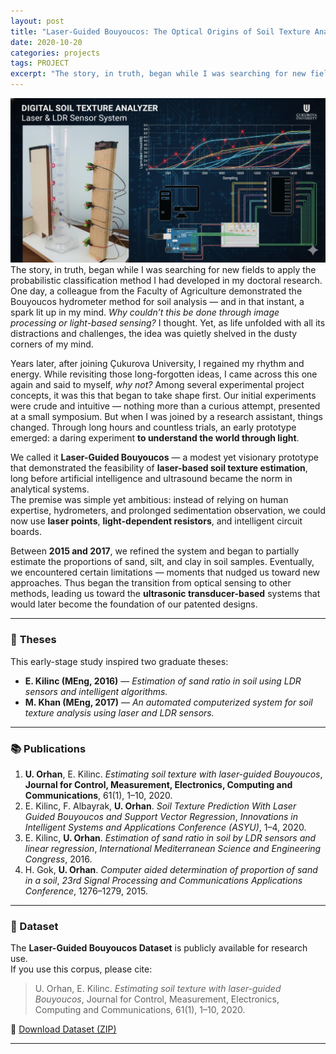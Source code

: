 ```yaml
---
layout: post
title: "Laser-Guided Bouyoucos: The Optical Origins of Soil Texture Analysis"
date: 2020-10-20
categories: projects
tags: PROJECT
excerpt: "The story, in truth, began while I was searching for new fields to apply the probabilistic classification method I had developed in my doctoral research."
---
```

<img src="/images/projects/laser-bouyoucos.jpg" witdth="100%"><br>
The story, in truth, began while I was searching for new fields to apply the probabilistic classification method I had developed in my doctoral research. One day, a colleague from the Faculty of Agriculture demonstrated the Bouyoucos hydrometer method for soil analysis — and in that instant, a spark lit up in my mind. *Why couldn’t this be done through image processing or light-based sensing?* I thought. Yet, as life unfolded with all its distractions and challenges, the idea was quietly shelved in the dusty corners of my mind.

Years later, after joining Çukurova University, I regained my rhythm and energy. While revisiting those long-forgotten ideas, I came across this one again and said to myself, *why not?* Among several experimental project concepts, it was this that began to take shape first. Our initial experiments were crude and intuitive — nothing more than a curious attempt, presented at a small symposium. But when I was joined by a research assistant, things changed. Through long hours and countless trials, an early prototype emerged: a daring experiment **to understand the world through light**.

We called it **Laser-Guided Bouyoucos** — a modest yet visionary prototype that demonstrated the feasibility of **laser-based soil texture estimation**, long before artificial intelligence and ultrasound became the norm in analytical systems.  
The premise was simple yet ambitious: instead of relying on human expertise, hydrometers, and prolonged sedimentation observation, we could now use **laser points**, **light-dependent resistors**, and intelligent circuit boards.

Between **2015 and 2017**, we refined the system and began to partially estimate the proportions of sand, silt, and clay in soil samples. Eventually, we encountered certain limitations — moments that nudged us toward new approaches. Thus began the transition from optical sensing to other methods, leading us toward the **ultrasonic transducer-based** systems that would later become the foundation of our patented designs.

---

### 🧾 **Theses**

This early-stage study inspired two graduate theses:

- **E. Kilinc (MEng, 2016)** — *Estimation of sand ratio in soil using LDR sensors and intelligent algorithms.*  
- **M. Khan (MEng, 2017)** — *An automated computerized system for soil texture analysis using laser and LDR sensors.*

---

### 📚 Publications
1. **U. Orhan**, E. Kilinc. *Estimating soil texture with laser-guided Bouyoucos*, **Journal for Control, Measurement, Electronics, Computing and Communications**, 61(1), 1–10, 2020.  
2. E. Kilinc, F. Albayrak, **U. Orhan**. *Soil Texture Prediction With Laser Guided Bouyoucos and Support Vector Regression*, *Innovations in Intelligent Systems and Applications Conference (ASYU)*, 1–4, 2020.  
3. E. Kilinc, **U. Orhan**. *Estimation of sand ratio in soil by LDR sensors and linear regression*, *International Mediterranean Science and Engineering Congress*, 2016.  
4. H. Gok, **U. Orhan**. *Computer aided determination of proportion of sand in a soil*, *23rd Signal Processing and Communications Applications Conference*, 1276–1279, 2015.

---

### 💾 Dataset
The **Laser-Guided Bouyoucos Dataset** is publicly available for research use.  
If you use this corpus, please cite:  
> U. Orhan, E. Kilinc. *Estimating soil texture with laser-guided Bouyoucos*, Journal for Control, Measurement, Electronics, Computing and Communications, 61(1), 1–10, 2020.

📎 [Download Dataset (ZIP)](https://ceng.cu.edu.tr/uorhan/dosyalar/LGBDataset.zip)

---

